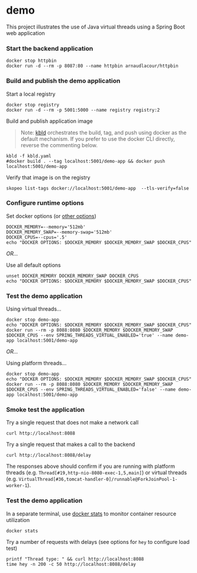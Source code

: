 # demo

This project illustrates the use of Java virtual threads using a Spring Boot web application

### Start the backend application

```shell
docker stop httpbin
docker run -d --rm -p 8087:80 --name httpbin arnaudlacour/httpbin
```

### Build and publish the demo application

Start a local registry
```shell
docker stop registry
docker run -d --rm -p 5001:5000 --name registry registry:2
```

Build and publish application image
> Note: [kbld](https://carvel.dev/kbld/docs/latest/install) orchestrates the build, tag, and push using docker as the default mechanism.
> If you prefer to use the docker CLI directly, reverse the commenting below.
```shell
kbld -f kbld.yaml
#docker build . --tag localhost:5001/demo-app && docker push localhost:5001/demo-app
```

Verify that image is on the registry
```shell
skopeo list-tags docker://localhost:5001/demo-app  --tls-verify=false
```

### Configure runtime options

Set docker options (or [other options](https://docs.docker.com/engine/reference/run/#runtime-constraints-on-resources))
```shell
DOCKER_MEMORY=--memory='512mb'
DOCKER_MEMORY_SWAP=--memory-swap='512mb'
DOCKER_CPUS=--cpus='.5'
echo "DOCKER OPTIONS: $DOCKER_MEMORY $DOCKER_MEMORY_SWAP $DOCKER_CPUS"
```
_OR..._

Use all default options
```shell
unset DOCKER_MEMORY DOCKER_MEMORY_SWAP DOCKER_CPUS
echo "DOCKER OPTIONS: $DOCKER_MEMORY $DOCKER_MEMORY_SWAP $DOCKER_CPUS"
```

### Test the demo application

Using virtual threads...
```shell
docker stop demo-app
echo "DOCKER OPTIONS: $DOCKER_MEMORY $DOCKER_MEMORY_SWAP $DOCKER_CPUS"
docker run --rm -p 8088:8080 $DOCKER_MEMORY $DOCKER_MEMORY_SWAP $DOCKER_CPUS --env SPRING_THREADS_VIRTUAL_ENABLED='true' --name demo-app localhost:5001/demo-app
```
_OR..._

Using platform threads...
```shell
docker stop demo-app 
echo "DOCKER OPTIONS: $DOCKER_MEMORY $DOCKER_MEMORY_SWAP $DOCKER_CPUS"
docker run --rm -p 8088:8080 $DOCKER_MEMORY $DOCKER_MEMORY_SWAP $DOCKER_CPUS --env SPRING_THREADS_VIRTUAL_ENABLED='false' --name demo-app localhost:5001/demo-app
```

### Smoke test the application

Try a single request that does not make a network call
```shell
curl http://localhost:8088
```

Try a single request that makes a call to the backend
```shell
curl http://localhost:8088/delay
```

The responses above should confirm if you are running with platform threads (e.g. `Thread[#19,http-nio-8080-exec-1,5,main]`) or virtual threads (e.g. `VirtualThread[#36,tomcat-handler-0]/runnable@ForkJoinPool-1-worker-1`). 

### Test the demo application

In a separate terminal, use [docker stats](https://docs.docker.com/engine/reference/commandline/stats) to monitor container resource utilization
```shell
docker stats
```

Try a number of requests with delays (see options for `hey` to configure load test)
```shell
printf "Thread type: " && curl http://localhost:8088
time hey -n 200 -c 50 http://localhost:8088/delay
```
